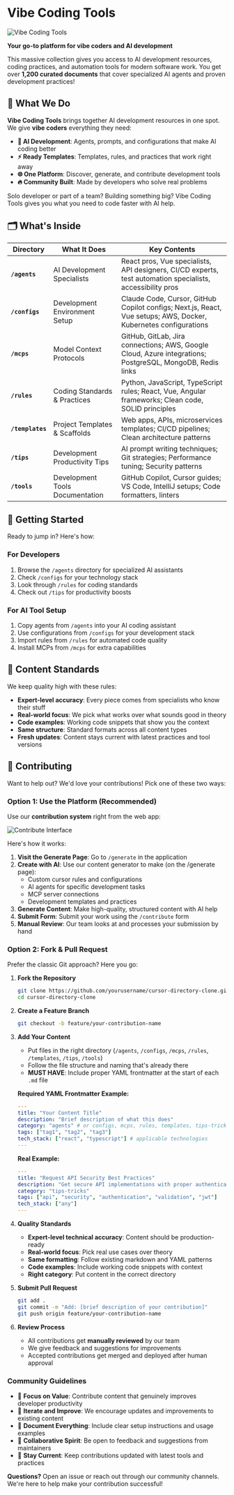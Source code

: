 # Vibe Coding Tools

![Vibe Coding Tools](./share.png)

**Your go-to platform for vibe coders and AI development**

This massive collection gives you access to AI development resources, coding practices, and automation tools for modern software work. You get over **1,200 curated documents** that cover specialized AI agents and proven development practices!

## 🎯 What We Do

**Vibe Coding Tools** brings together AI development resources in one spot. We give **vibe coders** everything they need:

- **🤖 AI Development**: Agents, prompts, and configurations that make AI coding better
- **⚡ Ready Templates**: Templates, rules, and practices that work right away
- **🌐 One Platform**: Discover, generate, and contribute development tools
- **🔥 Community Built**: Made by developers who solve real problems

Solo developer or part of a team? Building something big? Vibe Coding Tools gives you what you need to code faster with AI help.

## 🗂️ What's Inside

| Directory | What It Does | Key Contents |
|-----------|--------------|-------------|
| **`/agents`** | AI Development Specialists | React pros, Vue specialists, API designers, CI/CD experts, test automation specialists, accessibility pros |
| **`/configs`** | Development Environment Setup | Claude Code, Cursor, GitHub Copilot configs; Next.js, React, Vue setups; AWS, Docker, Kubernetes configurations |
| **`/mcps`** | Model Context Protocols | GitHub, GitLab, Jira connections; AWS, Google Cloud, Azure integrations; PostgreSQL, MongoDB, Redis links |
| **`/rules`** | Coding Standards & Practices | Python, JavaScript, TypeScript rules; React, Vue, Angular frameworks; Clean code, SOLID principles |
| **`/templates`** | Project Templates & Scaffolds | Web apps, APIs, microservices templates; CI/CD pipelines; Clean architecture patterns |
| **`/tips`** | Development Productivity Tips | AI prompt writing techniques; Git strategies; Performance tuning; Security patterns |
| **`/tools`** | Development Tools Documentation | GitHub Copilot, Cursor guides; VS Code, IntelliJ setups; Code formatters, linters |

## 🚀 Getting Started

Ready to jump in? Here's how:

### For Developers
1. Browse the `/agents` directory for specialized AI assistants
2. Check `/configs` for your technology stack
3. Look through `/rules` for coding standards
4. Check out `/tips` for productivity boosts

### For AI Tool Setup
1. Copy agents from `/agents` into your AI coding assistant
2. Use configurations from `/configs` for your development stack
3. Import rules from `/rules` for automated code quality
4. Install MCPs from `/mcps` for extra capabilities

## 📝 Content Standards

We keep quality high with these rules:
- **Expert-level accuracy**: Every piece comes from specialists who know their stuff
- **Real-world focus**: We pick what works over what sounds good in theory
- **Code examples**: Working code snippets that show you the context
- **Same structure**: Standard formats across all content types
- **Fresh updates**: Content stays current with latest practices and tool versions

## 🤝 Contributing

Want to help out? We'd love your contributions! Pick one of these two ways:

### Option 1: Use the Platform (Recommended)

Use our **contribution system** right from the web app:

![Contribute Interface](contribute.png)

Here's how it works:

1. **Visit the Generate Page**: Go to `/generate` in the application
2. **Create with AI**: Use our content generator to make (on the /generate page):
   - Custom cursor rules and configurations
   - AI agents for specific development tasks
   - MCP server connections
   - Development templates and practices
3. **Generate Content**: Make high-quality, structured content with AI help
4. **Submit Form**: Submit your work using the `/contribute` form
5. **Manual Review**: Our team looks at and processes your submission by hand

### Option 2: Fork & Pull Request

Prefer the classic Git approach? Here you go:

1. **Fork the Repository**
   ```bash
   git clone https://github.com/yourusername/cursor-directory-clone.git
   cd cursor-directory-clone
   ```

2. **Create a Feature Branch**
   ```bash
   git checkout -b feature/your-contribution-name
   ```

3. **Add Your Content**
   - Put files in the right directory (`/agents`, `/configs`, `/mcps`, `/rules`, `/templates`, `/tips`, `/tools`)
   - Follow the file structure and naming that's already there
   - **MUST HAVE**: Include proper YAML frontmatter at the start of each `.md` file

   **Required YAML Frontmatter Example:**
   ```yaml
   ---
   title: "Your Content Title"
   description: "Brief description of what this does"
   category: "agents" # or configs, mcps, rules, templates, tips-tricks, tools
   tags: ["tag1", "tag2", "tag3"]
   tech_stack: ["react", "typescript"] # applicable technologies
   ---
   ```

   **Real Example:**
   ```yaml
   ---
   title: "Request API Security Best Practices"
   description: "Get secure API implementations with proper authentication and validation"
   category: "tips-tricks"
   tags: ["api", "security", "authentication", "validation", "jwt"]
   tech_stack: ["any"]
   ---
   ```

4. **Quality Standards**
   - **Expert-level technical accuracy**: Content should be production-ready
   - **Real-world focus**: Pick real use cases over theory
   - **Same formatting**: Follow existing markdown and YAML patterns
   - **Code examples**: Include working code snippets with context
   - **Right category**: Put content in the correct directory

5. **Submit Pull Request**
   ```bash
   git add .
   git commit -m "Add: [brief description of your contribution]"
   git push origin feature/your-contribution-name
   ```

6. **Review Process**
   - All contributions get **manually reviewed** by our team
   - We give feedback and suggestions for improvements
   - Accepted contributions get merged and deployed after human approval

### Community Guidelines

- 🎯 **Focus on Value**: Contribute content that genuinely improves developer productivity
- 🔄 **Iterate and Improve**: We encourage updates and improvements to existing content
- 📝 **Document Everything**: Include clear setup instructions and usage examples
- 🤝 **Collaborative Spirit**: Be open to feedback and suggestions from maintainers
- 🚀 **Stay Current**: Keep contributions updated with latest tools and practices

**Questions?** Open an issue or reach out through our community channels. We're here to help make your contribution successful!
